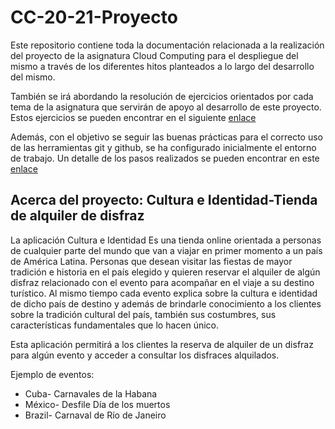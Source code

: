 # CC-20-21-Proyecto

Este repositorio contiene toda la documentación relacionada a la realización del proyecto de la asignatura Cloud Computing para el despliegue del mismo a través de los diferentes hitos planteados a lo largo del desarrollo del mismo. 

También se irá abordando la resolución de ejercicios orientados por cada tema de la asignatura que servirán de apoyo al desarrollo de este proyecto. Estos ejercicios se pueden encontrar en el siguiente [enlace](https://github.com/ccvaillant1992/CC-20-21-Ejercicios) 

Además, con el objetivo se seguir las buenas prácticas para el correcto uso de las herramientas git y github, se ha configurado inicialmente el entorno de trabajo. Un detalle de los pasos realizados se pueden encontrar en este [enlace](https://github.com/ccvaillant1992/CC-20-21-Proyecto/blob/master/docs/Inicio-EntornoTrabajo.md) 

## Acerca del proyecto: Cultura e Identidad-Tienda de alquiler de disfraz

La aplicación Cultura e Identidad Es una tienda online orientada a personas de cualquier parte del mundo que van a viajar en primer momento a un país de América Latina. Personas que desean visitar las fiestas de mayor tradición e historia en el país elegido y quieren reservar el alquiler de algún disfraz relacionado con el evento para acompañar en el viaje a su destino turístico.
Al mismo tiempo cada evento explica sobre la cultura e identidad de dicho país de destino y además de brindarle conocimiento a los clientes sobre la tradición cultural del país, también sus costumbres, sus características fundamentales que lo hacen único.

Esta aplicación permitirá a los clientes la reserva de alquiler de un disfraz para algún evento y acceder a consultar los disfraces alquilados.

Ejemplo de eventos:

- Cuba- Carnavales de la Habana
- México- Desfile Día de los muertos
- Brazil- Carnaval de Río de Janeiro


